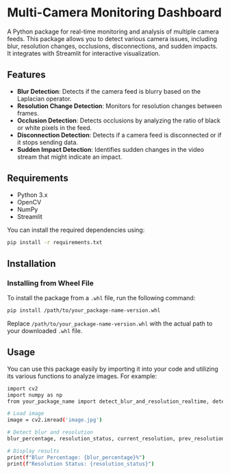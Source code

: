 # Multi-Camera Monitoring Dashboard

A Python package for real-time monitoring and analysis of multiple camera feeds. This package allows you to detect various camera issues, including blur, resolution changes, occlusions, disconnections, and sudden impacts. It integrates with Streamlit for interactive visualization.

## Features

- **Blur Detection**: Detects if the camera feed is blurry based on the Laplacian operator.
- **Resolution Change Detection**: Monitors for resolution changes between frames.
- **Occlusion Detection**: Detects occlusions by analyzing the ratio of black or white pixels in the feed.
- **Disconnection Detection**: Detects if a camera feed is disconnected or if it stops sending data.
- **Sudden Impact Detection**: Identifies sudden changes in the video stream that might indicate an impact.

## Requirements

- Python 3.x
- OpenCV
- NumPy
- Streamlit

You can install the required dependencies using:

```bash
pip install -r requirements.txt
```
## Installation
### Installing from Wheel File
To install the package from a ```.whl``` file, run the following command:
```bash
pip install /path/to/your_package-name-version.whl
```
Replace ```/path/to/your_package-name-version.whl``` with the actual path to your downloaded ```.whl``` file.


## Usage
You can use this package easily by importing it into your code and utilizing its various functions to analyze images. For example:
```bash
import cv2
import numpy as np
from your_package_name import detect_blur_and_resolution_realtime, detect_occlusion, detect_disconnection, detect_sudden_impact

# Load image
image = cv2.imread('image.jpg')

# Detect blur and resolution
blur_percentage, resolution_status, current_resolution, prev_resolution = detect_blur_and_resolution_realtime(image)

# Display results
print(f"Blur Percentage: {blur_percentage}%")
print(f"Resolution Status: {resolution_status}")
```

